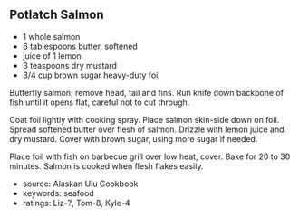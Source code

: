 Potlatch Salmon
---------------

- 1 whole salmon
- 6 tablespoons butter, softened
- juice of 1 lemon
- 3 teaspoons dry mustard
- 3/4 cup brown sugar
heavy-duty foil

Butterfly salmon; remove head, tail and fins.  Run knife down backbone
of fish until it opens flat, careful not to cut through.

Coat foil lightly with cooking spray.  Place salmon skin-side down on
foil.  Spread softened butter over flesh of salmon.  Drizzle with
lemon juice and dry mustard.  Cover with brown sugar, using more sugar
if needed.

Place foil with fish on barbecue grill over low heat, cover.  Bake for
20 to 30 minutes. Salmon is cooked when flesh flakes easily.

- source: Alaskan Ulu Cookbook
- keywords: seafood
- ratings: Liz-?, Tom-8, Kyle-4
